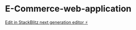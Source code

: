 # E-Commerce-web-application

[Edit in StackBlitz next generation editor ⚡️](https://stackblitz.com/~/github.com/K-Vamshi20/E-Commerce-web-application)